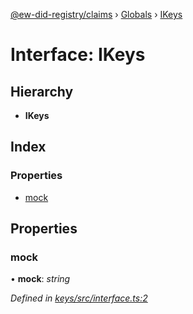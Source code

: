 [@ew-did-registry/claims](../README.md) › [Globals](../globals.md) › [IKeys](ikeys.md)

# Interface: IKeys

## Hierarchy

* **IKeys**

## Index

### Properties

* [mock](ikeys.md#mock)

## Properties

###  mock

• **mock**: *string*

*Defined in [keys/src/interface.ts:2](https://github.com/energywebfoundation/ew-did-registry/blob/2a6bbe8/packages/keys/src/interface.ts#L2)*

